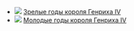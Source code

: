* ![](/books/prose_history/Генрих%20Манн/Зрелые%20годы%20короля%20Генриха%20IV.jpg) [Зрелые годы короля Генриха IV](/books/prose_history/Генрих%20Манн/Зрелые%20годы%20короля%20Генриха%20IV)
* ![](/books/prose_history/Генрих%20Манн/Молодые%20годы%20короля%20Генриха%20IV.jpg) [Молодые годы короля Генриха IV](/books/prose_history/Генрих%20Манн/Молодые%20годы%20короля%20Генриха%20IV)